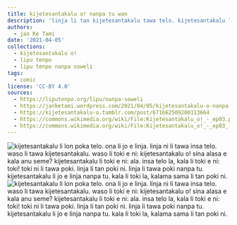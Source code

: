 ```yaml
---
title: kijetesantakalu o! nanpa tu wan
description: 'linja li tan kijetesantakalu tawa telo. kijetesantakalu li alasa ala alasa e kala? ala!'
authors:
  - jan Ke Tami
date: '2021-04-05'
collections:
  - kijetesantakalu o!
  - lipu tenpo
  - lipu tenpo nanpa soweli
tags:
  - comic
license: 'CC-BY 4.0'
sources:
  - https://liputenpo.org/lipu/nanpa-soweli
  - https://janketami.wordpress.com/2021/04/05/kijetesantakalu-o-nanpa-tu-wan/
  - https://kijetesantakalu-o.tumblr.com/post/671662509200113664
  - https://commons.wikimedia.org/wiki/File:Kijetesantakalu_o!_-_ep03.png
  - https://commons.wikimedia.org/wiki/File:Kijetesantakalu_o!_-_ep03_(sitelen_pona).png
---
```


![kijetesantakalu li lon poka telo. ona li jo e linja. linja ni li tawa insa telo. waso li tawa kijetesantakalu. waso li toki e ni: kijetesantakalu o! sina alasa e kala anu seme? kijetesantakalu li toki e ni: ala. insa telo la, kala li toki e ni: toki! toki ni li tawa poki. linja li tan poki ni. linja li tawa poki nanpa tu. kijetesantakalu li jo e linja nanpa tu. kala li toki la, kalama sama li tan poki ni.](https://upload.wikimedia.org/wikipedia/commons/e/e8/Kijetesantakalu_o%21_-_ep03.png)
![kijetesantakalu li lon poka telo. ona li jo e linja. linja ni li tawa insa telo. waso li tawa kijetesantakalu. waso li toki e ni: kijetesantakalu o! sina alasa e kala anu seme? kijetesantakalu li toki e ni: ala. insa telo la, kala li toki e ni: toki! toki ni li tawa poki. linja li tan poki ni. linja li tawa poki nanpa tu. kijetesantakalu li jo e linja nanpa tu. kala li toki la, kalama sama li tan poki ni.](https://upload.wikimedia.org/wikipedia/commons/e/ef/Kijetesantakalu_o%21_-_ep03_%28sitelen_pona%29.png)